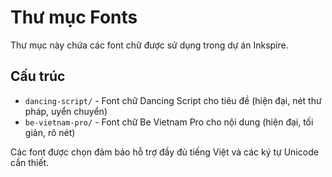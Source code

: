 # Thư mục Fonts

Thư mục này chứa các font chữ được sử dụng trong dự án Inkspire.

## Cấu trúc

- `dancing-script/` - Font chữ Dancing Script cho tiêu đề (hiện đại, nét thư pháp, uyển chuyển)
- `be-vietnam-pro/` - Font chữ Be Vietnam Pro cho nội dung (hiện đại, tối giản, rõ nét)

Các font được chọn đảm bảo hỗ trợ đầy đủ tiếng Việt và các ký tự Unicode cần thiết.